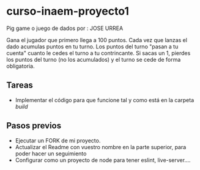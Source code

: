 # curso-inaem-proyecto1

Pig game o juego de dados por : JOSE URREA

Gana el jugador que primero llega a 100 puntos.
Cada vez que lanzas el dado acumulas puntos en tu turno.
Los puntos del turno "pasan a tu cuenta" cuanto le cedes el turno a tu contrincante.
Si sacas un 1, pierdes los puntos del turno (no los acumulados) y el turno se cede de forma obligatoria.

## Tareas

- Implementar el código para que funcione tal y como está en la carpeta _build_

## Pasos previos

- Ejecutar un FORK de mi proyecto.
- Actualizar el Readme con vuestro nombre en la parte superior, para poder hacer un seguimiento
- Configurar como un proyecto de node para tener eslint, live-server....
